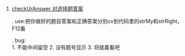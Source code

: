 
1. [checkUrAnswer  对选择题答案](https://github.com/HolyKillin/something/checkUrAnswer.html)

    . use:把你做好的题目答案和正确答案分别cv到代码里的strMy和strRight，F12看

    . bug:  
        1. 不能中间留空
        2. 没有题号显示
        3. 将就着看吧

